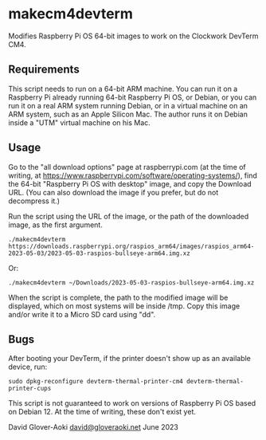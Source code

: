 # makecm4devterm
Modifies Raspberry Pi OS 64-bit images to work on the Clockwork DevTerm CM4.

## Requirements

This script needs to run on a 64-bit ARM machine. You can run it on a Raspberry Pi already running 64-bit Raspberry Pi OS, or Debian, or you can run it on a real ARM system running Debian, or in a virtual machine on an ARM system, such as an Apple Silicon Mac. The author runs it on Debian inside a "UTM" virtual machine on his Mac.

## Usage

Go to the "all download options" page at raspberrypi.com (at the time of writing, at https://www.raspberrypi.com/software/operating-systems/), find the 64-bit "Raspberry Pi OS with desktop" image, and copy the Download URL. (You can also download the image if you prefer, but do not decompress it.)

Run the script using the URL of the image, or the path of the downloaded image, as the first argument.

```
./makecm4devterm https://downloads.raspberrypi.org/raspios_arm64/images/raspios_arm64-2023-05-03/2023-05-03-raspios-bullseye-arm64.img.xz
```

Or:

```
./makecm4devterm ~/Downloads/2023-05-03-raspios-bullseye-arm64.img.xz
```

When the script is complete, the path to the modified image will be displayed, which on most systems will be inside /tmp. Copy this image and/or write it to a Micro SD card using "dd".

## Bugs

After booting your DevTerm, if the printer doesn't show up as an available device, run:

```
sudo dpkg-reconfigure devterm-thermal-printer-cm4 devterm-thermal-printer-cups
```

This script is not guaranteed to work on versions of Raspberry Pi OS based on Debian 12. At the time of writing, these don't exist yet.

David Glover-Aoki
david@gloveraoki.net
June 2023
